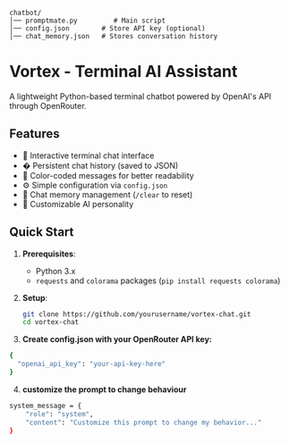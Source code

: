 ```
chatbot/
│── promptmate.py         # Main script
│── config.json        # Store API key (optional)
│── chat_memory.json   # Stores conversation history
```
# Vortex - Terminal AI Assistant



A lightweight Python-based terminal chatbot powered by OpenAI's API through OpenRouter.

## Features

- 💬 Interactive terminal chat interface
- � Persistent chat history (saved to JSON)
- 🌈 Color-coded messages for better readability
- ⚙️ Simple configuration via `config.json`
- 🔄 Chat memory management (`/clear` to reset)
- 🤖 Customizable AI personality

## Quick Start

1. **Prerequisites**:
   - Python 3.x
   - `requests` and `colorama` packages (`pip install requests colorama`)

2. **Setup**:
   ```bash
   git clone https://github.com/yourusername/vortex-chat.git
   cd vortex-chat
   ```

3. **Create config.json with your OpenRouter API key:**

```bash
{
  "openai_api_key": "your-api-key-here"
}
```

4. **customize the prompt to change behaviour**
```bash
system_message = {
    "role": "system",
    "content": "Customize this prompt to change my behavior..."
}
```

